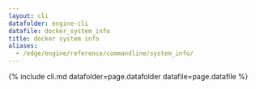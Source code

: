 ```yaml
---
layout: cli
datafolder: engine-cli
datafile: docker_system_info
title: docker system info
aliases:
  - /edge/engine/reference/commandline/system_info/
---
```

<!--
This page is automatically generated from Docker's source code. If you want to
suggest a change to the text that appears here, open a ticket or pull request
in the source repository on GitHub:

https://github.com/docker/cli
-->

{% include cli.md datafolder=page.datafolder datafile=page.datafile %}
